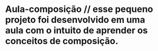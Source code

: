 # Aula-composição // esse pequeno projeto foi desenvolvido em uma aula com o intuito de aprender os conceitos de composição.
